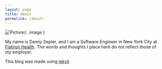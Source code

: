 ```yaml
---
layout: page
title: About
permalink: /about/
---
```


![Picture](/blog/assets/profile.jpg){: .image }

My name is Danny Sepler, and I am a Software Engineer in New York City at [Flatiron Health][flatiron]. The words and thoughts I place here do not reflect those of my employer.

This blog was made using [jekyll][jekyll].

[flatiron]: https://flatiron.com/
[jekyll]: https://jekyllrb.com/





<style>
	.image {
		width: 50%;
		min-width: 300px;
		padding:1px;
		background-color: grey;
		border:1px solid #021a40;
	}
</style>